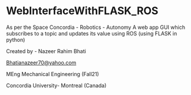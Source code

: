 # WebInterfaceWithFLASK_ROS

As per the Space Concordia - Robotics - Autonomy 
A web app GUI which subscribes to a topic and updates its value using ROS (using FLASK in python)

Created by - Nazeer Rahim Bhati

Bhatianazeer70@yahoo.com

MEng Mechanical Engineering (Fall21)

Concordia University- Montreal (Canada)
